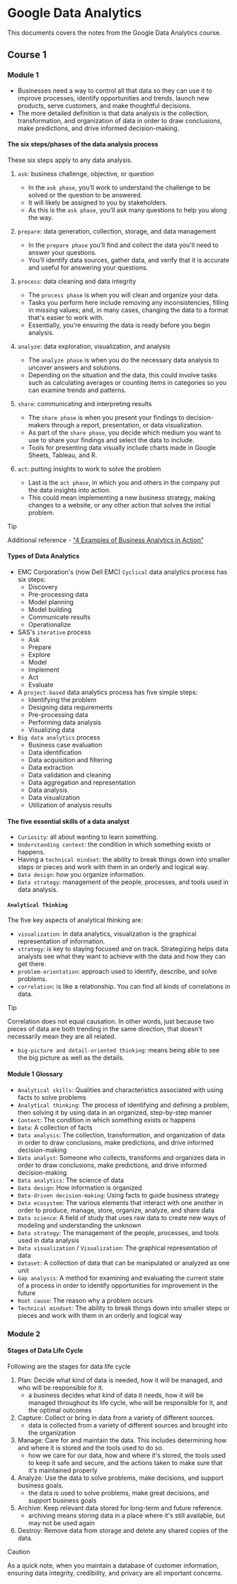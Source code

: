 # Google Data Analytics

This documents covers the notes from the Google Data Analytics course.

## Course 1

### Module 1

- Businesses need a way to control all that data so they can use it to improve processes, identify opportunities and trends, launch new products, serve customers, and make thoughtful decisions.
- The more detailed definition is that data analysis is the collection, transformation, and organization of data in order to draw conclusions, make predictions, and drive informed decision-making.

#### The six steps/phases of the data analysis process

These six steps apply to any data analysis.

1. `ask`: business challenge, objective, or question

   - In the `ask phase`, you’ll work to understand the challenge to be solved or the question to be answered.
   - It will likely be assigned to you by stakeholders.
   - As this is the `ask phase`, you’ll ask many questions to help you along the way.
1. `prepare`: data generation, collection, storage, and data management

   - In the `prepare phase` you’ll find and collect the data you'll need to answer your questions.
   - You’ll identify data sources, gather data, and verify that it is accurate and useful for answering your questions.
1. `process`: data cleaning and data integrity

   - The `process phase` is when you will clean and organize your data.
   - Tasks you perform here include removing any inconsistencies, filling in missing values; and, in many cases, changing the data to a format that's easier to work with.
   - Essentially, you’re ensuring the data is ready before you begin analysis.
1. `analyze`: data exploration, visualization, and analysis

   - The `analyze phase` is when you do the necessary data analysis to uncover answers and solutions.
   - Depending on the situation and the data, this could involve tasks such as calculating averages or counting items in categories so you can examine trends and patterns.
1. `share`: communicating and interpreting results

   - The `share phase` is when you present your findings to decision-makers through a report, presentation, or data visualization.
   - As part of the `share phase`, you decide which medium you want to use to share your findings and select the data to include.
   - Tools for presenting data visually include charts made in Google Sheets, Tableau, and R.
1. `act`: putting insights to work to solve the problem

   - Last is the `act phase`, in which you and others in the company put the data insights into action.
   - This could mean implementing a new business strategy, making changes to a website, or any other action that solves the initial problem.

> [!TIP]
> Additional reference - [“4 Examples of Business Analytics in Action”](https://online.hbs.edu/blog/post/business-analytics-examples)

#### Types of Data Analytics

- EMC Corporation's (now Dell EMC) `Cyclical` data analytics process has six steps:
  - Discovery
  - Pre-processing data
  - Model planning
  - Model building
  - Communicate results
  - Operationalize
- SAS's `iterative` process
  - Ask
  - Prepare
  - Explore
  - Model
  - Implement
  - Act
  - Evaluate
- A `project-based` data analytics process has five simple steps:
  - Identifying the problem
  - Designing data requirements
  - Pre-processing data
  - Performing data analysis
  - Visualizing data
- `Big data analytics` process
  - Business case evaluation
  - Data identification
  - Data acquisition and filtering
  - Data extraction
  - Data validation and cleaning
  - Data aggregation and representation
  - Data analysis
  - Data visualization
  - Utilization of analysis results

#### The five essential skills of a data analyst

- `Curiosity`: all about wanting to learn something.
- `Understanding context`: the condition in which something exists or happens.
- Having a `technical mindset`: the ability to break things down into smaller steps or pieces and work with them in an orderly and logical way.
- `Data design`: how you organize information.
- `Data strategy`: management of the people, processes, and tools used in data analysis.

#### `Analytical Thinking`

The five key aspects of analytical thinking are:

- `visualization`: In data analytics, visualization is the graphical representation of information.
- `strategy`: is key to staying focused and on track. Strategizing helps data analysts see what they want to achieve with the data and how they can get there.
- `problem-orientation`: approach used to identify, describe, and solve problems.
- `correlation`: is like a relationship. You can find all kinds of correlations in data.

> [!TIP]
> Correlation does not equal causation. In other words, just because two pieces of data are both trending in the same direction, that doesn't necessarily mean they are all related.

- `big-picture and detail-oriented thinking`: means being able to see the big picture as well as the details.

#### Module 1 Glossary

- `Analytical skills`: Qualities and characteristics associated with using facts to solve problems
- `Analytical thinking`: The process of identifying and defining a problem, then solving it by using data in an organized, step-by-step manner
- `Context`: The condition in which something exists or happens
- `Data`: A collection of facts
- `Data analysis`: The collection, transformation, and organization of data in order to draw conclusions, make predictions, and drive informed decision-making
- `Data analyst`: Someone who collects, transforms and organizes data in order to draw conclusions, make predictions, and drive informed decision-making
- `Data analytics`: The science of data
- `Data design`: How information is organized
- `Data-driven decision-making`: Using facts to guide business strategy
- `Data ecosystem`: The various elements that interact with one another in order to produce, manage, store, organize, analyze, and share data
- `Data science`: A field of study that uses raw data to create new ways of modeling and understanding the unknown
- `Data strategy`: The management of the people, processes, and tools used in data analysis
- `Data visualization` / `Visualization`: The graphical representation of data
- `Dataset`: A collection of data that can be manipulated or analyzed as one unit
- `Gap analysis`: A method for examining and evaluating the current state of a process in order to identify opportunities for improvement in the future
- `Root cause`: The reason why a problem occurs
- `Technical mindset`: The ability to break things down into smaller steps or pieces and work with them in an orderly and logical way

### Module 2

#### Stages of Data Life Cycle

Following are the stages for data life cycle 
1. Plan: Decide what kind of data is needed, how it will be managed, and who will be responsible for it.
    - a business decides what kind of data it needs, how it will be managed throughout its life cycle, who will be responsible for it, and the optimal outcomes
2. Capture: Collect or bring in data from a variety of different sources.
    - data is collected from a variety of different sources and brought into the organization
3. Manage: Care for and maintain the data. This includes determining how and where it is stored and the tools used to do so.
    - how we care for our data, how and where it's stored, the tools used to keep it safe and secure, and the actions taken to make sure that it's maintained properly
4. Analyze: Use the data to solve problems, make decisions, and support business goals.
    - the data is used to solve problems, make great decisions, and support business goals
5. Archive: Keep relevant data stored for long-term and future reference.
    - archiving means storing data in a place where it's still available, but may not be used again
6. Destroy: Remove data from storage and delete any shared copies of the data.

> [!CAUTION]
> As a quick note, when you maintain a database of customer information, ensuring data integrity, credibility, and privacy are all important concerns. 
 

